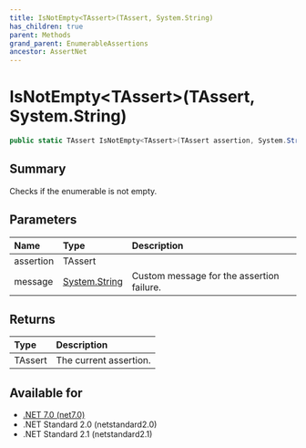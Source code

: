 ```yaml
---
title: IsNotEmpty<TAssert>(TAssert, System.String)
has_children: true
parent: Methods
grand_parent: EnumerableAssertions
ancestor: AssertNet
---
```

# IsNotEmpty&lt;TAssert&gt;(TAssert, System.String)

```csharp
public static TAssert IsNotEmpty<TAssert>(TAssert assertion, System.String message);
```

## Summary
Checks if the enumerable is not empty.

## Parameters
| Name      | Type                                                                        | Description                               |
|:----------|:----------------------------------------------------------------------------|:------------------------------------------|
| assertion | TAssert                                                                     |                                           |
| message   | [System.String](https://learn.microsoft.com/en-us/dotnet/api/system.string) | Custom message for the assertion failure. |


## Returns
| Type    | Description            |
|:--------|:-----------------------|
| TAssert | The current assertion. |

## Available for
- [.NET 7.0 (net7.0)](https://versionsof.net/core/7.0/)
- .NET Standard 2.0 (netstandard2.0)
- .NET Standard 2.1 (netstandard2.1)
